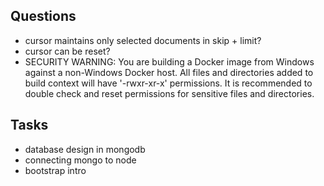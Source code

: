 ## Questions
- cursor maintains only selected documents in skip + limit?
- cursor can be reset?
- SECURITY WARNING: You are building a Docker image from Windows against a non-Windows Docker host. All files and directories added to build context will have '-rwxr-xr-x' permissions. It is recommended to double check and reset permissions for sensitive files and directories.

## Tasks
- database design in mongodb
- connecting mongo to node
- bootstrap intro